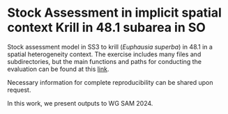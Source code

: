 # Stock Assessment in implicit spatial context Krill in 48.1 subarea in SO

Stock assessment model in SS3 to krill (*Euphausia superba*) in 48.1 in a spatial heterogeneity context. The exercise includes many files and subdirectories, but the main functions and paths for conducting the evaluation can be found at this [link](https://mauromardones.github.io/SA_Krill/).

Necessary information for complete reproducibility can be shared upon request.

In this work, we present outputs to WG SAM 2024. 